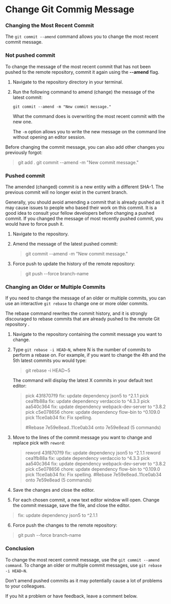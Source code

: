 # Change Git Commig Message

### Changing the Most Recent Commit #
The `git commit --amend` command allows you to change the most recent commit message.

### Not pushed commit
To change the message of the most recent commit that has not been pushed to the remote repository, commit it again using the **--amend** flag.

1. Navigate to the repository directory in your terminal.

2. Run the following command to amend (change) the message of the latest commit:
 
    `git commit --amend -m "New commit message."`

    What the command does is overwriting the most recent commit with the new one.

    The `-m` option allows you to write the new message on the command line without opening an editor session.

Before changing the commit message, you can also add other changes you previously forgot:
>git add .
>git commit --amend -m "New commit message."

### Pushed commit
The amended (changed) commit is a new entity with a different SHA-1. The previous commit will no longer exist in the current branch.

Generally, you should avoid amending a commit that is already pushed as it may cause issues to people who based their work on this commit. It is a good idea to consult your fellow developers before changing a pushed commit.
If you changed the message of most recently pushed commit, you would have to force push it.

1. Navigate to the repository.

2. Amend the message of the latest pushed commit:

    >git commit --amend -m "New commit message."

3. Force push to update the history of the remote repository:

    >git push --force branch-name

### Changing an Older or Multiple Commits
If you need to change the message of an older or multiple commits, you can use an interactive `git rebase` to change one or more older commits.

The rebase command rewrites the commit history, and it is strongly discouraged to rebase commits that are already pushed to the remote Git repository .

1. Navigate to the repository containing the commit message you want to change.

2. Type `git rebase -i HEAD~N`, where N is the number of commits to perform a rebase on. For example, if you want to change the 4th and the 5th latest commits you would type:
    >git rebase -i HEAD~5

    The command will display the latest X commits in your default text editor:
    

    >pick 43f8707f9 fix: update dependency json5 to ^2.1.1
    >pick cea1fb88a fix: update dependency verdaccio to ^4.3.3
    >pick aa540c364 fix: update dependency webpack-dev-server to ^3.8.2
    >pick c5e078656 chore: update dependency flow-bin to ^0.109.0
    >pick 11ce0ab34 fix: Fix spelling.
    >
    >#Rebase 7e59e8ead..11ce0ab34 onto 7e59e8ead (5 commands)

3. Move to the lines of the commit message you want to change and replace pick with `reword`:

    >reword 43f8707f9 fix: update dependency json5 to ^2.1.1
    >reword cea1fb88a fix: update dependency verdaccio to ^4.3.3
    >pick aa540c364 fix: update dependency webpack-dev-server to ^3.8.2
    >pick c5e078656 chore: update dependency flow-bin to ^0.109.0
    >pick 11ce0ab34 fix: Fix spelling.
    >#Rebase 7e59e8ead..11ce0ab34 onto 7e59e8ead (5 commands)

4. Save the changes and close the editor.

5. For each chosen commit, a new text editor window will open. Change the commit message, save the file, and close the editor.

>fix: update dependency json5 to ^2.1.1

6. Force push the changes to the remote repository:

> git push --force branch-name

### Conclusion
To change the most recent commit message, use the ``git commit --amend command``. To change an older or multiple commit messages, use ``git rebase -i HEAD~N``.

Don’t amend pushed commits as it may potentially cause a lot of problems to your colleagues.

If you hit a problem or have feedback, leave a comment below.
